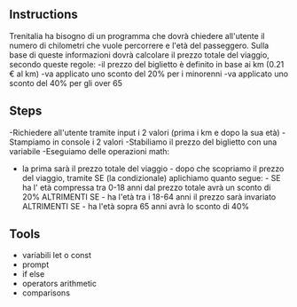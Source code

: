  
 ## Instructions
Trenitalia ha bisogno di un programma che dovrà chiedere all'utente il numero di chilometri che vuole percorrere e l'età del passeggero.
Sulla base di queste informazioni dovrà calcolare il prezzo totale del viaggio, secondo queste regole:
-il prezzo del biglietto è definito in base ai km (0.21 € al km)
-va applicato uno sconto del 20% per i minorenni
-va applicato uno sconto del 40% per gli over 65 

## Steps
-Richiedere all'utente tramite input i 2 valori (prima i km e dopo la sua età)
-Stampiamo in console i 2 valori
-Stabiliamo il prezzo del biglietto con una variabile
-Eseguiamo delle operazioni math:
   - la prima sarà il prezzo totale del viaggio 
    - dopo che scopriamo il prezzo del viaggio, tramite  SE  (la condizionale) aplichiamo quanto segue:
          - SE ha l' età compressa tra 0-18 anni dal prezzo totale avrà un sconto di 20% ALTRIMENTI SE
          - ha l'età tra i 18-64 anni il prezzo sarà invariato ALTRIMENTI SE
          - ha l'età sopra 65 anni avrà lo sconto di 40%

## Tools
- variabili let o const
- prompt
- if else 
- operators arithmetic 
- comparisons 

